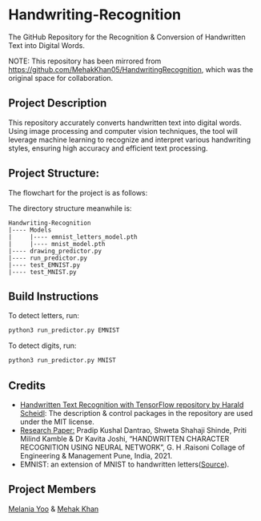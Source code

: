 # Handwriting-Recognition
The GitHub Repository for the Recognition &amp; Conversion of Handwritten Text into Digital Words.

NOTE: This repository has been mirrored from https://github.com/MehakKhan05/HandwritingRecognition, which was the original space for collaboration.

## Project Description
This repository accurately converts handwritten text into digital words. Using image processing and computer vision techniques, the tool will leverage machine learning to recognize and interpret various handwriting styles, ensuring high accuracy and efficient text processing.

## Project Structure:
The flowchart for the project is as follows:

The directory structure meanwhile is:
```
Handwriting-Recognition
|---- Models
|     |---- emnist_letters_model.pth
|     |---- mnist_model.pth
|---- drawing_predictor.py
|---- run_predictor.py
|---- test_EMNIST.py
|---- test_MNIST.py
```

## Build Instructions
To detect letters, run:
```bash
python3 run_predictor.py EMNIST
```
To detect digits, run:
```bash
python3 run_predictor.py MNIST
```

## Credits
- [Handwritten Text Recognition with TensorFlow repository by Harald Scheidl](https://github.com/githubharald/SimpleHTR): The description & control packages in the repository are used under the MIT license.
- [Research Paper:](https://www.oaijse.com/VolumeArticles/FullTextPDF/669_11.HANDWRITTEN_CHARACTER_RECOGNITION_USING_NEURAL_NETWORK_4585854.pdf) Pradip Kushal Dantrao, Shweta Shahaji Shinde, Priti Milind Kamble &amp; Dr Kavita Joshi, “HANDWRITTEN CHARACTER RECOGNITION USING NEURAL NETWORK”, G. H .Raisoni Collage of Engineering & Management Pune, India, 2021.
- EMNIST: an extension of MNIST to handwritten letters([Source](https://arxiv.org/abs/1702.05373)).

## Project Members
[Melania Yoo](https://github.com/melaniayoo/) &amp; [Mehak Khan](https://github.com/MehakKhan05/)

